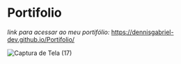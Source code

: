 # Portifolio
*link para acessar ao meu portifólio:* https://dennisgabriel-dev.github.io/Portifolio/
<br>

![Captura de Tela (17)](https://user-images.githubusercontent.com/98679284/175462412-e47309cb-06af-439d-b0af-d04384cacf4e.png)
